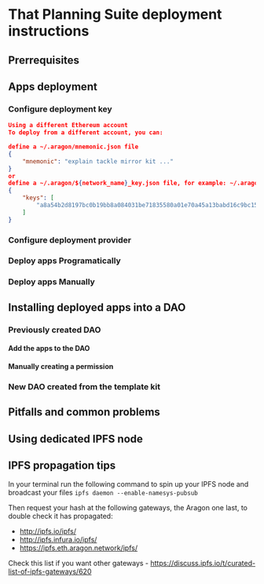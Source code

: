 # That Planning Suite deployment instructions

## Prerrequisites

## Apps deployment

### Configure deployment key

```json
Using a different Ethereum account
To deploy from a different account, you can:

define a ~/.aragon/mnemonic.json file
{
    "mnemonic": "explain tackle mirror kit ..."
}
or
define a ~/.aragon/${network_name}_key.json file, for example: ~/.aragon/rinkeby_key.json
{
    "keys": [
        "a8a54b2d8197bc0b19bb8a084031be71835580a01e70a45a13babd16c9bc1563"
    ]
}
```

### Configure deployment provider

### Deploy apps Programatically

### Deploy apps Manually

## Installing deployed apps into a DAO

### Previously created DAO

#### Add the apps to the DAO

#### Manually creating a permission

### New DAO created from the template kit

## Pitfalls and common problems

## Using dedicated IPFS node

## IPFS propagation tips

In your terminal run the following command to spin up your IPFS node and broadcast your files
`ipfs daemon --enable-namesys-pubsub`

Then request your hash at the following gateways, the Aragon one last, to double check it has propagated:

* http://ipfs.io/ipfs/
* http://ipfs.infura.io/ipfs/
* https://ipfs.eth.aragon.network/ipfs/

Check this list if you want other gateways - https://discuss.ipfs.io/t/curated-list-of-ipfs-gateways/620
